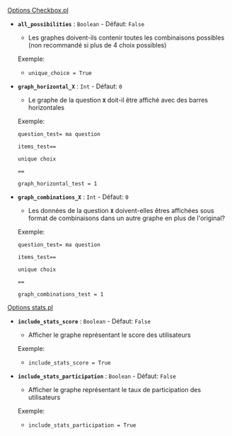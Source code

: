[Options Checkbox.pl](https://pl-preprod.u-pem.fr/filebrowser/option?name=test_pl&path=Yggdrasil/AAAA/Antonin/modules/Statistics/activities/CheckboxSurvey.pl)

-  **`all_possibilities`** : `Boolean`   -   Défaut: `False`

    - Les graphes doivent-ils contenir toutes les combinaisons possibles (non recommandé si plus de 4 choix possibles)

    Exemple:

    - ```unique_choice = True```

- **`graph_horizontal_X`** : `Int`   -   Défaut: `0`

    - Le graphe de la question **`X`** doit-il être affiché avec des barres horizontales

    Exemple:

    `question_test= ma question`

    `items_test==`

    `unique choix`

    `==`

    `graph_horizontal_test = 1`

- **`graph_combinations_X`** : `Int`   -   Défaut: `0`

    - Les données de la question **`X`** doivent-elles êtres affichées sous format de combinaisons dans un autre graphe en plus de l'original?

    Exemple:

    `question_test= ma question`

    `items_test==`

    `unique choix`

    `==`

    `graph_combinations_test = 1`

[Options stats.pl](https://pl-preprod.u-pem.fr/filebrowser/option?name=test_pl&path=Yggdrasil/AAAA/Antonin/modules/Statistics/stats.pl)

-  **`include_stats_score`** : `Boolean`   -   Défaut: `False`

    - Afficher le graphe représentant le score des utilisateurs

    Exemple:

    - ```include_stats_score = True```

-  **`include_stats_participation`** : `Boolean`   -   Défaut: `False`

    - Afficher le graphe représentant le taux de participation des utilisateurs

    Exemple:

    - ```include_stats_participation = True```
